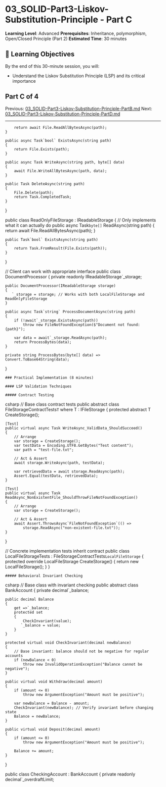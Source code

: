# 03_SOLID-Part3-Liskov-Substitution-Principle - Part C

**Learning Level**: Advanced
**Prerequisites**: Inheritance, polymorphism, Open/Closed Principle (Part 2)
**Estimated Time**: 30 minutes

## 🎯 Learning Objectives

By the end of this 30-minute session, you will:

- Understand the Liskov Substitution Principle (LSP) and its critical importance

## Part C of 4

Previous: [03_SOLID-Part3-Liskov-Substitution-Principle-PartB.md](03_SOLID-Part3-Liskov-Substitution-Principle-PartB.md)
Next: [03_SOLID-Part3-Liskov-Substitution-Principle-PartD.md](03_SOLID-Part3-Liskov-Substitution-Principle-PartD.md)

---

        return await File.ReadAllBytesAsync(path);
    }

    public async Task`bool` ExistsAsync(string path)
    {
        return File.Exists(path);
    }

    public async Task WriteAsync(string path, byte[] data)
    {
        await File.WriteAllBytesAsync(path, data);
    }

    public Task DeleteAsync(string path)
    {
        File.Delete(path);
        return Task.CompletedTask;
    }
}

public class ReadOnlyFileStorage : IReadableStorage
{
    // Only implements what it can actually do
    public async Task`byte[]` ReadAsync(string path)
    {
        return await File.ReadAllBytesAsync(path);
    }

    public Task`bool` ExistsAsync(string path)
    {
        return Task.FromResult(File.Exists(path));
    }
}

// Client can work with appropriate interface
public class DocumentProcessor
{
    private readonly IReadableStorage`_storage;

    public DocumentProcessor(IReadableStorage storage)
    {
       `_storage = storage; // Works with both LocalFileStorage and ReadOnlyFileStorage
    }

    public async Task`string` ProcessDocumentAsync(string path)
    {
        if (!await`_storage.ExistsAsync(path))
            throw new FileNotFoundException($"Document not found: {path}");

        var data = await`_storage.ReadAsync(path);
        return ProcessBytes(data);
    }

    private string ProcessBytes(byte[] data) => Convert.ToBase64String(data);
}

    ### Practical Implementation (8 minutes)

    #### LSP Validation Techniques

    ##### Contract Testing
csharp
// Base class contract tests
public abstract class FileStorageContractTests`T` where T : IFileStorage
{
    protected abstract T CreateStorage();

    [Test]
    public virtual async Task WriteAsync_ValidData_ShouldSucceed()
    {
        // Arrange
        var storage = CreateStorage();
        var testData = Encoding.UTF8.GetBytes("Test content");
        var path = "test-file.txt";

        // Act & Assert
        await storage.WriteAsync(path, testData);

        var retrievedData = await storage.ReadAsync(path);
        Assert.Equal(testData, retrievedData);
    }

    [Test]
    public virtual async Task ReadAsync_NonExistentFile_ShouldThrowFileNotFoundException()
    {
        // Arrange
        var storage = CreateStorage();

        // Act & Assert
        await Assert.ThrowsAsync`FileNotFoundException`(() =>
            storage.ReadAsync("non-existent-file.txt"));
    }
}

// Concrete implementation tests inherit contract
public class LocalFileStorageTests : FileStorageContractTests`LocalFileStorage`
{
    protected override LocalFileStorage CreateStorage()
    {
        return new LocalFileStorage();
    }
}

    ##### Behavioral Invariant Checking
csharp
// Base class with invariant checking
public abstract class BankAccount
{
    private decimal`_balance;

    public decimal Balance
    {
        get =>`_balance;
        protected set
        {
            CheckInvariant(value);
           `_balance = value;
        }
    }

    protected virtual void CheckInvariant(decimal newBalance)
    {
        // Base invariant: balance should not be negative for regular accounts
        if (newBalance < 0)
            throw new InvalidOperationException("Balance cannot be negative");
    }

    public virtual void Withdraw(decimal amount)
    {
        if (amount <= 0)
            throw new ArgumentException("Amount must be positive");

        var newBalance = Balance - amount;
        CheckInvariant(newBalance); // Verify invariant before changing state
        Balance = newBalance;
    }

    public virtual void Deposit(decimal amount)
    {
        if (amount <= 0)
            throw new ArgumentException("Amount must be positive");

        Balance += amount;
    }
}

public class CheckingAccount : BankAccount
{
    private readonly decimal`_overdraftLimit;

